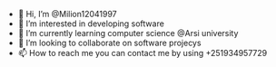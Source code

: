 - 👋 Hi, I’m @Milion12041997
- 👀 I’m interested in developing software
- 🌱 I’m currently learning computer science @Arsi university 
- 💞️ I’m looking to collaborate on software projecys
- 📫 How to reach me you can contact me by using +251934957729

<!---
Milion12041997/Milion12041997 is a ✨ special ✨ repository because its `README.md` (this file) appears on your GitHub profile.
You can click the Preview link to take a look at your changes.
--->
